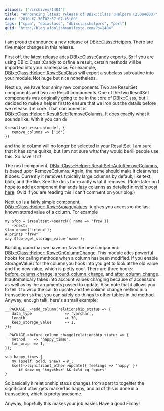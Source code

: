 ```yaml
---
aliases: ["/archives/1404"]
title: "Announcing latest release of DBIx::Class::Helpers (2.004000)"
date: "2010-07-30T02:57:07-05:00"
tags: ["cpan", "dbixclass", "dbixclasshelpers", "perl"]
guid: "http://blog.afoolishmanifesto.com/?p=1404"
---
```

I am proud to announce a new release of [DBIx::Class::Helpers](http://search.cpan.org/perldoc?DBIx::Class::Helpers). There are five major changes in this release.

First off, the latest release adds [DBIx::Class::Candy](http://search.cpan.org/perldoc?DBIx::Class::Candy) exports. So if you are using DBIx::Class::Candy to define a result, certain methods will be imported into your namespace. For example, [DBIx::Class::Helper::Row::SubClass](http://search.cpan.org/perldoc?DBIx::Class::Helper::Row::SubClass) will export a subclass subroutine into your module. Not huge but nice nonetheless.

Next up, we have four shiny new components. Two are ResultSet components and two are Result components. One of the two ResultSet components was originally going to be in the core of [DBIx::Class](http://search.cpan.org/perldoc?DBIx::Class), but I decided to make a helper first to ensure that we iron out the details before we release it in core. That component is [DBIx::Class::Helper::ResultSet::RemoveColumns](http://search.cpan.org/perldoc?DBIx::Class::Helper::ResultSet::RemoveColumns). It does exactly what it sounds like. With it you can do

    $resultset->search(undef, {
       remove_columns => ['id']
    })

and the id column will no longer be selected in your ResultSet. I am sure that it has some quirks, but I am not sure what they would be till people use this. So have at it!

The next component, [DBIx::Class::Helper::ResultSet::AutoRemoveColumns](http://search.cpan.org/perldoc?DBIx::Class::Helper::ResultSet::AutoRemoveColumns), is based upon RemoveColumns. Again, the name should make it clear what it does. Currently it removes typically large columns by default, like text, blob, and the like. See the docs for exactly what it removes. (Note: later on I hope to add a component that adds lazy columns as detailed in [ovid's post here](http://blogs.perl.org/users/ovid/2010/07/lazy-database-columns-and-virtual-vertical-partitioning.html). Ovid if you are reading this I can't comment on your blog.)

Next up is a fairly simple component, [DBIx::Class::Helper::Row::StorageValues](http://search.cpan.org/perldoc?DBIx::Class::Helper::Row::StorageValues). It gives you access to the last known stored value of a column. For example:

    my $foo = $resultset->search({ name => 'frew'})
       ->next;
    $foo->name('frioux');
    # prints "frew"
    say $foo->get_storage_value('name');

Building upon that we have my favorite new component: [DBIx::Class::Helper::Row::OnColumnChange](http://search.cpan.org/perldoc?DBIx::Class::Helper::Row::OnColumnChange). This module adds powerful hooks for calling methods when a column has been modified. If you enable StorageValues for the column you hook into you get to look at the old value and the new value, which is pretty cool. There are three hooks: [before\_column\_change](http://search.cpan.org/perldoc?DBIx::Class::Helper::Row::OnColumnChange#before_column_change), [around\_column\_change](http://search.cpan.org/perldoc?DBIx::Class::Helper::Row::OnColumnChange#around_column_change), and [after\_column\_change](http://search.cpan.org/perldoc?DBIx::Class::Helper::Row::OnColumnChange#after_column_change). It automatically takes into account values changing because of accessors as well as by the arguments passed to update. Also note that it allows you to tell it to wrap the call to update and the column change method in a transaction so that you can safely do things to other tables in the method. Anyway, enough talk, here's a small example:

    __PACKAGE__->add_column(relationship_status => {
       data_type               => 'varchar',
       length                  => 30,
       keep_storage_value      => 1,
    });

    __PACKAGE->before_column_change(relationship_status => {
       method    => 'happy_times',
       txn_wrap  => 1,
    });

    sub happy_times {
       my ($self, $old, $new) = @_;
       $self->significant_other->update({ feelings => 'happy' })
          if $new eq 'together' && $old eq 'apart'
    }

So basically if relationship status changes from apart to togehter the significant other gets marked as happy, and all of this is done in a transaction, which is pretty awesome.

Anyway, hopefully this makes your job easier. Have a good Friday!
